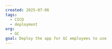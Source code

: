 ```yaml
---
created: 2025-07-06
tags:
  - CICD
  - deployment
org:
  - GC
goal: Deploy the app for GC employees to use
---
```


